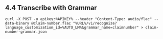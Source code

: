 ## 4.4 Transcribe with Grammar

```batch
curl -X POST -u apikey:%APIKEY% --header "Content-Type: audio/flac" --data-binary @claim-number.flac "%URL%/v1/recognize?language_customization_id=%AUTO_LM%&grammar_name=claimnumber" > claim-number-grammar.json
```
